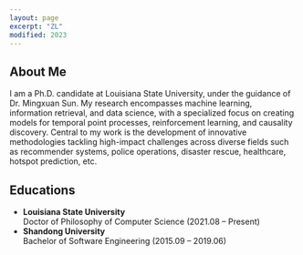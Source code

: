 ```yaml
---
layout: page
excerpt: "ZL"
modified: 2023
---
```


## About Me
I am a Ph.D. candidate at Louisiana State University, under the guidance of Dr. Mingxuan Sun. My research encompasses machine learning, information retrieval, and data science, with a specialized focus on creating models for temporal point processes, reinforcement learning, and causality discovery. Central to my work is the development of innovative methodologies tackling high-impact challenges across diverse fields such as recommender systems, police operations, disaster rescue, healthcare, hotspot prediction, etc. 

## Educations
- **Louisiana State University**<br/>
  Doctor of Philosophy of Computer Science    (2021.08 – Present) 
  <br/>
- **Shandong University**<br/>
  Bachelor of Software Engineering  (2015.09 – 2019.06) 
  <br/>



